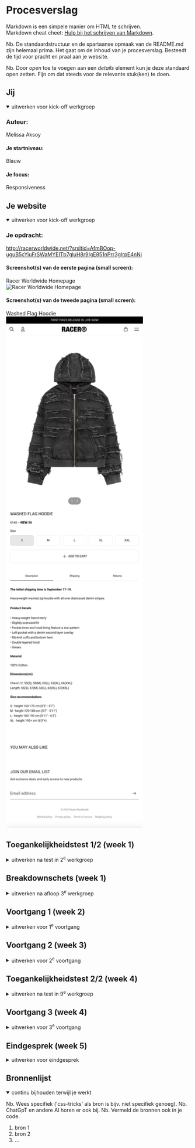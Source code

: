 # Procesverslag
Markdown is een simpele manier om HTML te schrijven.  
Markdown cheat cheet: [Hulp bij het schrijven van Markdown](https://github.com/adam-p/markdown-here/wiki/Markdown-Cheatsheet).

Nb. De standaardstructuur en de spartaanse opmaak van de README.md zijn helemaal prima. Het gaat om de inhoud van je procesverslag. Besteedt de tijd voor pracht en praal aan je website.

Nb. Door *open* toe te voegen aan een *details* element kun je deze standaard open zetten. Fijn om dat steeds voor de relevante stuk(ken) te doen.





## Jij

<details open>
  <summary>uitwerken voor kick-off werkgroep</summary>

  ### Auteur:
  Melissa Aksoy
  #### Je startniveau:
  Blauw

  #### Je focus:
  Responsiveness
 
</details>





## Je website

<details open>
  <summary>uitwerken voor kick-off werkgroep</summary>

  ### Je opdracht:
  http://racerworldwide.net/?srsltid=AfmBOop-uguB5cYiuFrSWaMYEITb7gluH8r9IgE851nPrr3gIrpE4nNi

  #### Screenshot(s) van de eerste pagina (small screen): 
  Racer Worldwide Homepage  
 <img src="readme-images/homepage.png" width="375px" alt="Racer Worldwide Homepage">

  #### Screenshot(s) van de tweede pagina (small screen):
  Washed Flag Hoodie
  <img src="readme-images/productpage.png" width="375px" alt="Washed Flag Hoodie">
 
</details>



## Toegankelijkheidstest 1/2 (week 1)

<details>
  <summary>uitwerken na test in 2<sup>e</sup> werkgroep</summary>

  ### Bevindingen
  <img src="/readme-images/IMG_4256.png" width="375x" alt= "wacg test">
  <img src="/readme-images/IMG_4257.png" width="375x" alt= "wacg test">
  <img src="/readme-images/IMG_4258.png" width="375x" alt= "wacg test">
  <img src="/readme-images/IMG_4259.png" width="375x" alt= "wacg test">
  <img src="/readme-images/IMG_4260.png" width="375x" alt= "wacg test">

  Lijst met je bevindingen die in de test naar voren kwamen:
  - geen duidelijke pagina titels (h1,h2, titels), dit maakt het onduidelijk voor mensen met screenreaders
  - niet semantisch HTML op de homepage
  - geen list items gebruikt waar het moet
  - geen alt text bij image, onduidelijk waar je bent als screenreader gebruiker
  - geen captions of transcripts bij video
  - video is autoplay en kan niet gepauzeerd worden, is niet toegankelijk voor mensen met epilepsie bijvoorbeeld
  - geen dark mode beschikbaar
  


</details>



## Breakdownschets (week 1)

<details>
  <summary>uitwerken na afloop 3<sup>e</sup> werkgroep</summary>

  ### de hele pagina: 
  <img src="/readme-images/breakdown.png" width="375px" alt="breakdown van de hele pagina">

  ### dynamisch deel (bijv menu): 
  <img src="/readme-images/dynamischhamb.png" width="375px" alt="breakdown van hamburger menu">

  ### wellicht nog een dynamisch deel (bijv filter): 
  <img src="/readme-images/cartdyn.png" width="375px" alt="breakdown van shopping cart homepage">

</details>





## Voortgang 1 (week 2)

<details>
  <summary>uitwerken voor 1<sup>e</sup> voortgang</summary>

  ### Stand van zaken
  hier dit ging goed & dit was lastig (neem ook screenshots op van delen van je website en code)


  ### Agenda voor meeting
  samen met je groepje opstellen

  | Melissa                   | Noa                  | Joost                                            | Julia         
  | ---                       | ---                  | ---                                              | -tekst naar rechts en 
  | Checken of mijn HTML      |-youtube filmpje.                                                        |links schuiven responsive
                              | moet mijn hele footer|   - kijken naar de                               |- html even goed zien of
                                                     |vormgeving van mijn                               |het klopt 
  | juist is en wat.          |     uitgewerkt       |header en footer                                  
een responsive carousel maken                      |  - een gradient                                  |
  | ik kan verbeteren. als er |                      |  toevoegen op mijn                               |                    
  | tijd is, kijkje naar CSS                        |   images waardoor de tekst beter te lezen is.                 


  ### Verslag van meeting
  hier na afloop snel de uitkomsten van de meeting vastleggen

  - a linkjes binnen li zetten en niet eromheen
  - vragen of ik binnen hamburger menu ook moet uitklappen
  - eerste 2 linkjes geen h2 maar gewoon een a linkje
  - geen h1,h2,h3 etc nodig in linkje
  - video in website is geen img maar <video>, downloaden van website en erin zetten
  - pijltje bij email input als svg in button zetten in de section

</details>





## Voortgang 2 (week 3)

<details>
  <summary>uitwerken voor 2<sup>e</sup> voortgang</summary>

  ### Stand van zaken
  hier dit ging goed & dit was lastig (neem ook screenshots op van delen van je website en code)


  ### Agenda voor meeting
  samen met je groepje opstellen

  | student 1      | student 2          | student 3    | student 4        |
  | ---            | ---                | ---          | ---              |
  | dit bespreken  | en dit             | en ik dit    | en dan ik dat    |
  | en dat ook nog | dit als er tijd is | nog een punt | dit wil ik zeker |
  | ...            | ...                | ...          | ...              |

1.Mijn youtube filmpje werkt nog niet. Mmag mijn span?
2.hoe maak ik mijn 3e sectie scrollende text
hoe doe ik de img animatie 1e sectie
3.- achtergrond video toegankelijk
- vraag over de header
- text aanpassen met css
4.-hoe maak ik carousel met 3 plaatjes in een grid layout -hoe doe ik aan en uit button op een filmpje - hoe maak ik header transparent - hoe doe ik advertentie in header maar uit de flex layout
 

  ### Verslag van meeting
  hier na afloop snel de uitkomsten van de meeting vastleggen

  - intersection observer
  - header wordt div
  - video autoplay
- ...

</details>





## Toegankelijkheidstest 2/2 (week 4)

<details>
  <summary>uitwerken na test in 9<sup>e</sup> werkgroep</summary>

  ### Bevindingen
  Lijst met je bevindingen die in de test naar voren kwamen (geef ook aan wat er verbeterd is):

</details>





## Voortgang 3 (week 4)

<details>
  <summary>uitwerken voor 3<sup>e</sup> voortgang</summary>

  ### Stand van zaken
  hier dit ging goed & dit was lastig (neem ook screenshots op van delen van je website en code)


  ### Agenda voor meeting
  samen met je groepje opstellen

  | student 1      | student 2          | student 3    | student 4        |
  | ---            | ---                | ---          | ---              |
  | dit bespreken  | en dit             | en ik dit    | en dan ik dat    |
  | en dat ook nog | dit als er tijd is | nog een punt | dit wil ik zeker |
  | ...            | ...                | ...          | ...              |

1. carousel? button states. video vergroten op mobile first, hero image vergroten op mobile first. toevoegen aan cart image veranderen.
2.plaatje in mn footer naast de tekst
lettertype in mn select aanpassen
3.Is m'n html goed ingesprongen & of ik een hero sectie op de goede manier heb gemaakt
4.
5.
6.

  ### Verslag van meeting
  hier na afloop snel de uitkomsten van de meeting vastleggen

  - punt 1
  - punt 2
  - nog een punt
  - ...

</details>





## Eindgesprek (week 5)

<details>
  <summary>uitwerken voor eindgesprek</summary>

  ### Je uitkomst - karakteristiek screenshots:
  <img src="readme-images/dummy-plaatje.jpg" width="375px" alt="uitomst opdracht 1">


  ### Dit ging goed/Heb ik geleerd: 
  Korte omschrijving met plaatjes

  <img src="readme-images/dummy-plaatje.jpg" width="375px" alt="top">


  ### Dit was lastig/Is niet gelukt:
  Korte omschrijving met plaatjes

  <img src="readme-images/dummy-plaatje.jpg" width="375px" alt="bummer">
</details>





## Bronnenlijst

<details open>
  <summary>continu bijhouden terwijl je werkt</summary>

  Nb. Wees specifiek ('css-tricks' als bron is bijv. niet specifiek genoeg). 
  Nb. ChatGpT en andere AI horen er ook bij.
  Nb. Vermeld de bronnen ook in je code.

  1. bron 1
  2. bron 2
  3. ...

</details>